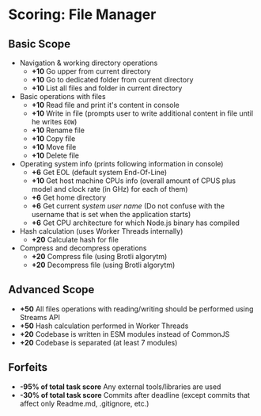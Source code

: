 # Scoring: File Manager

## Basic Scope

- Navigation & working directory operations
    - **+10** Go upper from current directory
    - **+10** Go to dedicated folder from current directory
    - **+10** List all files and folder in current directory
- Basic operations with files
    - **+10** Read file and print it's content in console
    - **+10** Write in file (prompts user to write additional content in file until he writes `EOW`)
    - **+10** Rename file
    - **+10** Copy file
    - **+10** Move file
    - **+10** Delete file
- Operating system info (prints following information in console)
    - **+6** Get EOL (default system End-Of-Line)
    - **+10** Get host machine CPUs info (overall amount of CPUS plus model and clock rate (in GHz) for each of them)
    - **+6** Get home directory
    - **+6** Get current *system user name* (Do not confuse with the username that is set when the application starts)
    - **+6** Get CPU architecture for which Node.js binary has compiled
- Hash calculation (uses Worker Threads internally)
    - **+20** Calculate hash for file 
- Compress and decompress operations
    - **+20** Compress file (using Brotli algorytm)
    - **+20** Decompress file (using Brotli algorytm)

## Advanced Scope

- **+50** All files operations with reading/writing should be performed using Streams API
- **+50** Hash calculation performed in Worker Threads
- **+20** Codebase is written in ESM modules instead of CommonJS
- **+20** Codebase is separated (at least 7 modules)

## Forfeits

- **-95% of total task score** Any external tools/libraries are used
- **-30% of total task score** Commits after deadline (except commits that affect only Readme.md, .gitignore, etc.)
